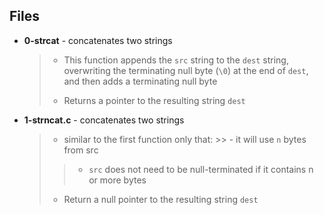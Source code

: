 ## Files
* **0-strcat** - concatenates two strings
    > * This function appends the `src` string to the `dest` string, overwriting the terminating null byte (`\0`) at the end of `dest`, and then adds a terminating null byte
    > - Returns a pointer to the resulting string `dest`
* **1-strncat.c** - concatenates two strings
    > * similar to the first function only that:
        >> - it will use `n` bytes from src
	>> * `src` does not need to be null-terminated if it contains n or more bytes
    > - Return a null pointer to the resulting string `dest`
